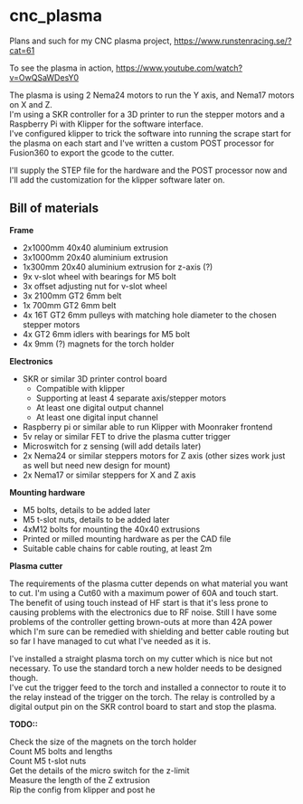 # cnc_plasma
Plans and such for my CNC plasma project, https://www.runstenracing.se/?cat=61

To see the plasma in action, https://www.youtube.com/watch?v=OwQSaWDesY0

The plasma is using 2 Nema24 motors to run the Y axis, and Nema17 motors on X and Z.<br>
I'm using a SKR controller for a 3D printer to run the stepper motors and a Raspberry Pi with Klipper for the software interface.<br>
I've configured klipper to trick the software into running the scrape start for the plasma on each start and I've written a custom POST processor for Fusion360 to export the gcode to the cutter.

I'll supply the STEP file for the hardware and the POST processor now and I'll add the customization for the klipper software later on.

Bill of materials
-----------------

**Frame**

- 2x1000mm 40x40 aluminium extrusion
- 3x1000mm 20x40 aluminium extrusion
- 1x300mm 20x40 aluminium extrusion for z-axis (?)
- 9x v-slot wheel with bearings for M5 bolt
- 3x offset adjusting nut for v-slot wheel
- 3x 2100mm GT2 6mm belt
- 1x 700mm GT2 6mm belt
- 4x 16T GT2 6mm pulleys with matching hole diameter to the chosen stepper motors
- 4x GT2 6mm idlers with bearings for M5 bolt
- 4x 9mm (?) magnets for the torch holder

**Electronics**

- SKR or similar 3D printer control board
  - Compatible with klipper
  - Supporting at least 4 separate axis/stepper motors
  - At least one digital output channel
  - At least one digital input channel
- Raspberry pi or similar able to run Klipper with Moonraker frontend
- 5v relay or similar FET to drive the plasma cutter trigger
- Microswitch for z sensing (will add details later)
- 2x Nema24 or similar steppers motors for Z axis (other sizes work just as well but need new design for mount)
- 2x Nema17 or similar steppers for X and Z axis

**Mounting hardware**

- M5 bolts, details to be added later
- M5 t-slot nuts, details to be added later
- 4xM12 bolts for mounting the 40x40 extrusions
- Printed or milled mounting hardware as per the CAD file
- Suitable cable chains for cable routing, at least 2m

**Plasma cutter**

The requirements of the plasma cutter depends on what material you want to cut. I'm using a Cut60 with a maximum power of 60A and touch start.<br>
The benefit of using touch instead of HF start is that it's less prone to causing problems with the electronics due to RF noise. Still I have some problems of the controller getting brown-outs at more than 42A power which I'm sure can be remedied with shielding and better cable routing but so far I have managed to cut what I've needed as it is.

I've installed a straight plasma torch on my cutter which is nice but not necessary. To use the standard torch a new holder needs to be designed though.<br>
I've cut the trigger feed to the torch and installed a connector to route it to the relay instead of the trigger on the torch. The relay is controlled by a digital output pin on the SKR control board to start and stop the plasma.

**TODO::**

Check the size of the magnets on the torch holder<br>
Count M5 bolts and lengths<br>
Count M5 t-slot nuts<br>
Get the details of the micro switch for the z-limit<br>
Measure the length of the Z extrusion<br>
Rip the config from klipper and post he<br>
